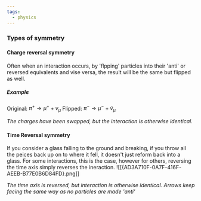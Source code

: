 ```yaml
---
tags:
  - physics
---
```

### Types of symmetry
#### Charge reversal symmetry
Often when an interaction occurs, by 'flpping' particles into their 'anti' or reversed equivalents and vise versa, the result will be the same but flipped as well. 
##### Example
Original:
$\pi^+ \rightarrow \mu ^+ + v_\mu$
Flipped:
$\pi^- \rightarrow \mu^- + \bar v _\mu$

*The charges have been swapped, but the interaction is otherwise identical.* 

#### Time Reversal symmetry 
If you consider a glass falling to the ground and breaking, if you throw all the peices back up on to where it fell, it doesn't just reform back into a glass. For some interactions, this is the case, however for others, reversing the time axis simply reverses the ineraction. 
![[{AD3A710F-0A7F-416F-AEEB-B77E0B6D84FD}.png]]

*The time axis is reversed, but interaction is otherwise identical. Arrows keep facing the same way as no particles are made 'anti'*

